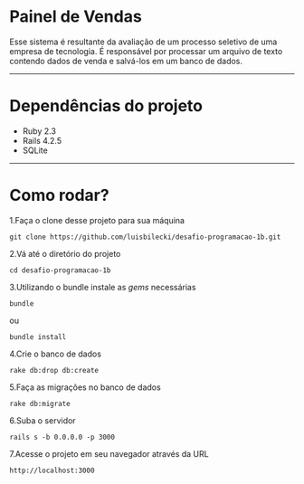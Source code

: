 # Painel de Vendas

Esse sistema é resultante da avaliação de um processo seletivo de uma empresa de tecnologia. É responsável por processar um arquivo de texto contendo dados de venda e salvá-los em um banco de dados.

--------------

# Dependências do projeto

* Ruby 2.3
* Rails 4.2.5
* SQLite

--------------
# Como rodar?

1.Faça o clone desse projeto para sua máquina
```
git clone https://github.com/luisbilecki/desafio-programacao-1b.git
```
2.Vá até o diretório do projeto
```
cd desafio-programacao-1b
```
3.Utilizando o bundle instale as *gems* necessárias
```
bundle
```
ou
```
bundle install
```
4.Crie o banco de dados
```
rake db:drop db:create
```
5.Faça as migrações no banco de dados
```
rake db:migrate
```
6.Suba o servidor
```
rails s -b 0.0.0.0 -p 3000
```
7.Acesse o projeto em seu navegador através da URL
```
http://localhost:3000
```
